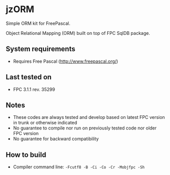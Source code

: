 # jzORM
Simple ORM kit for FreePascal.

Object Relational Mapping (ORM) built on top of FPC SqlDB package.

## System requirements
* Requires Free Pascal (http://www.freepascal.org/)

## Last tested on
* FPC 3.1.1 rev. 35299

## Notes
* These codes are always tested and develop based on latest FPC version in trunk or otherwise indicated
* No guarantee to compile nor run on previously tested code nor older FPC version
* No guarantee for backward compatibility

## How to build
* Compiler command line:
`-Fcutf8 -B -Ci -Co -Cr -Mobjfpc -Sh`
